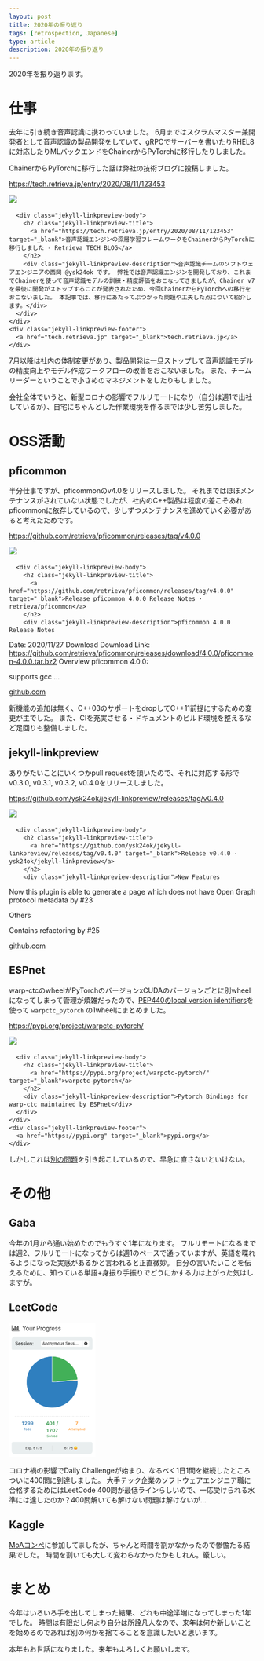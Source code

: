 ```yaml
---
layout: post
title: 2020年の振り返り
tags: [retrospection, Japanese]
type: article
description: 2020年の振り返り
---
```


2020年を振り返ります。

<!-- more -->

# 仕事

去年に引き続き音声認識に携わっていました。
6月まではスクラムマスター兼開発者として音声認識の製品開発をしていて、gRPCでサーバーを書いたりRHEL8に対応したりMLバックエンドをChainerからPyTorchに移行したりしました。

ChainerからPyTorchに移行した話は弊社の技術ブログに投稿しました。

<div class="jekyll-linkpreview-wrapper">
  <p><a href="https://tech.retrieva.jp/entry/2020/08/11/123453" target="_blank">https://tech.retrieva.jp/entry/2020/08/11/123453</a></p>
  <div class="jekyll-linkpreview-wrapper-inner">
    <div class="jekyll-linkpreview-content">
<div class="jekyll-linkpreview-image">
  <a href="https://tech.retrieva.jp/entry/2020/08/11/123453" target="_blank">
    <img src="https://cdn.user.blog.st-hatena.com/default_entry_og_image/152952466/159479255596133" />
  </a>
</div>

      <div class="jekyll-linkpreview-body">
        <h2 class="jekyll-linkpreview-title">
          <a href="https://tech.retrieva.jp/entry/2020/08/11/123453" target="_blank">音声認識エンジンの深層学習フレームワークをChainerからPyTorchに移行しました - Retrieva TECH BLOG</a>
        </h2>
        <div class="jekyll-linkpreview-description">音声認識チームのソフトウェアエンジニアの西岡 @ysk24ok です。 弊社では音声認識エンジンを開発しており、これまでChainerを使って音声認識モデルの訓練・精度評価をおこなってきましたが、Chainer v7を最後に開発がストップすることが発表されたため、今回ChainerからPyTorchへの移行をおこないました。 本記事では、移行にあたってぶつかった問題や工夫した点について紹介します。</div>
      </div>
    </div>
    <div class="jekyll-linkpreview-footer">
      <a href="tech.retrieva.jp" target="_blank">tech.retrieva.jp</a>
    </div>
  </div>
</div>

7月以降は社内の体制変更があり、製品開発は一旦ストップして音声認識モデルの精度向上やモデル作成ワークフローの改善をおこないました。
また、チームリーダーということで小さめのマネジメントをしたりもしました。

会社全体でいうと、新型コロナの影響でフルリモートになり（自分は週1で出社しているが）、自宅にちゃんとした作業環境を作るまでは少し苦労しました。

# OSS活動

## pficommon

半分仕事ですが、pficommonのv4.0をリリースしました。
それまではほぼメンテナンスがされていない状態でしたが、社内のC++製品は程度の差こそあれpficommonに依存しているので、少しずつメンテナンスを進めていく必要があると考えたためです。

<div class="jekyll-linkpreview-wrapper">
  <p><a href="https://github.com/retrieva/pficommon/releases/tag/v4.0.0" target="_blank">https://github.com/retrieva/pficommon/releases/tag/v4.0.0</a></p>
  <div class="jekyll-linkpreview-wrapper-inner">
    <div class="jekyll-linkpreview-content">
<div class="jekyll-linkpreview-image">
  <a href="https://github.com/retrieva/pficommon/releases/tag/v4.0.0" target="_blank">
    <img src="https://avatars2.githubusercontent.com/u/22152462?s=400&amp;v=4" />
  </a>
</div>

      <div class="jekyll-linkpreview-body">
        <h2 class="jekyll-linkpreview-title">
          <a href="https://github.com/retrieva/pficommon/releases/tag/v4.0.0" target="_blank">Release pficommon 4.0.0 Release Notes · retrieva/pficommon</a>
        </h2>
        <div class="jekyll-linkpreview-description">pficommon 4.0.0 Release Notes
Date: 2020/11/27
Download
Download Link: https://github.com/retrieva/pficommon/releases/download/4.0.0/pficommon-4.0.0.tar.bz2
Overview
pficommon 4.0.0:

supports gcc ...</div>
      </div>
    </div>
    <div class="jekyll-linkpreview-footer">
      <a href="https://github.com" target="_blank">github.com</a>
    </div>
  </div>
</div>

新機能の追加は無く、C++03のサポートをdropしてC++11前提にするための変更が主でした。
また、CIを充実させる・ドキュメントのビルド環境を整えるなど足回りも整備しました。

## jekyll-linkpreview

ありがたいことにいくつかpull requestを頂いたので、それに対応する形でv0.3.0, v0.3.1, v0.3.2, v0.4.0をリリースしました。

<div class="jekyll-linkpreview-wrapper">
  <p><a href="https://github.com/ysk24ok/jekyll-linkpreview/releases/tag/v0.4.0" target="_blank">https://github.com/ysk24ok/jekyll-linkpreview/releases/tag/v0.4.0</a></p>
  <div class="jekyll-linkpreview-wrapper-inner">
    <div class="jekyll-linkpreview-content">
<div class="jekyll-linkpreview-image">
  <a href="https://github.com/ysk24ok/jekyll-linkpreview/releases/tag/v0.4.0" target="_blank">
    <img src="https://avatars2.githubusercontent.com/u/3449164?s=400&amp;v=4" />
  </a>
</div>

      <div class="jekyll-linkpreview-body">
        <h2 class="jekyll-linkpreview-title">
          <a href="https://github.com/ysk24ok/jekyll-linkpreview/releases/tag/v0.4.0" target="_blank">Release v0.4.0 · ysk24ok/jekyll-linkpreview</a>
        </h2>
        <div class="jekyll-linkpreview-description">New Features

Now this plugin is able to generate a page which does not have Open Graph protocol metadata by #23

Others

Contains refactoring by #25</div>
      </div>
    </div>
    <div class="jekyll-linkpreview-footer">
      <a href="https://github.com" target="_blank">github.com</a>
    </div>
  </div>
</div>

## ESPnet

warp-ctcのwheelがPyTorchのバージョンxCUDAのバージョンごとに別wheelになってしまって管理が煩雑だったので、[PEP440のlocal version identifiers](https://www.python.org/dev/peps/pep-0440/#local-version-identifiers)を使って `warpctc_pytorch` の1wheelにまとめました。

<div class="jekyll-linkpreview-wrapper">
  <p><a href="https://pypi.org/project/warpctc-pytorch/" target="_blank">https://pypi.org/project/warpctc-pytorch/</a></p>
  <div class="jekyll-linkpreview-wrapper-inner">
    <div class="jekyll-linkpreview-content">
<div class="jekyll-linkpreview-image">
  <a href="https://pypi.org/project/warpctc-pytorch/" target="_blank">
    <img src="https://pypi.org/static/images/twitter.90915068.jpg" />
  </a>
</div>

      <div class="jekyll-linkpreview-body">
        <h2 class="jekyll-linkpreview-title">
          <a href="https://pypi.org/project/warpctc-pytorch/" target="_blank">warpctc-pytorch</a>
        </h2>
        <div class="jekyll-linkpreview-description">Pytorch Bindings for warp-ctc maintained by ESPnet</div>
      </div>
    </div>
    <div class="jekyll-linkpreview-footer">
      <a href="https://pypi.org" target="_blank">pypi.org</a>
    </div>
  </div>
</div>

しかしこれは[別の問題](https://github.com/espnet/warp-ctc/issues/35)を引き起こしているので、早急に直さないといけない。

# その他

## Gaba

今年の1月から通い始めたのでもうすぐ1年になります。
フルリモートになるまでは週2、フルリモートになってからは週1のペースで通っていますが、英語を喋れるようになった実感があるかと言われると正直微妙。
自分の言いたいことを伝えるために、知っている単語+身振り手振りでどうにかする力は上がった気はしますが。

## LeetCode

<img src="/assets/images/retrospection_2020/leetcode_400+.png" width="35%">

コロナ禍の影響でDaily Challengeが始まり、なるべく1日1問を継続したところついに400問に到達しました。
大手テック企業のソフトウェアエンジニア職に合格するためにはLeetCode 400問が最低ラインらしいので、一応受けられる水準には達したのか？400問解いても解けない問題は解けないが...

## Kaggle

[MoAコンペ](https://www.kaggle.com/c/lish-moa)に参加してましたが、ちゃんと時間を割かなかったので惨憺たる結果でした。
時間を割いても大して変わらなかったかもしれん。厳しい。

# まとめ

今年はいろいろ手を出してしまった結果、どれも中途半端になってしまった1年でした。
時間は有限だし何より自分は所詮凡人なので、来年は何か新しいことを始めるのであれば別の何かを捨てることを意識したいと思います。

本年もお世話になりました。来年もよろしくお願いします。
